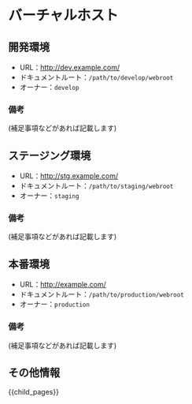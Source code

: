 バーチャルホスト
===========================

開発環境
---------------------------

* URL：http://dev.example.com/
* ドキュメントルート：`/path/to/develop/webroot`
* オーナー：`develop`

### 備考

(補足事項などがあれば記載します)

ステージング環境
---------------------------

* URL：http://stg.example.com/
* ドキュメントルート：`/path/to/staging/webroot`
* オーナー：`staging`

### 備考

(補足事項などがあれば記載します)

本番環境
---------------------------

* URL：http://example.com/
* ドキュメントルート：`/path/to/production/webroot`
* オーナー：`production`

### 備考

(補足事項などがあれば記載します)

その他情報
---------------------------

{{child_pages}}
